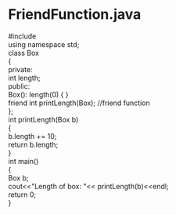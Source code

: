 # FriendFunction.java


#include <iostream>    
using namespace std;    
class Box    
{    
    private:    
        int length;    
    public:    
        Box(): length(0) { }    
        friend int printLength(Box); //friend function    
};    
int printLength(Box b)    
{    
   b.length += 10;    
    return b.length;    
}    
int main()    
{    
    Box b;    
    cout<<"Length of box: "<< printLength(b)<<endl;    
    return 0;    
}    
